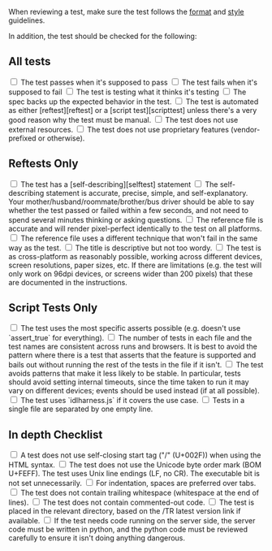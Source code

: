 When reviewing a test, make sure the test follows the
[format][format] and [style][style] guidelines.

In addition, the test should be checked for the following:

## All tests
<input type="checkbox">
The test passes when it's supposed to pass

<input type="checkbox">
The test fails when it's supposed to fail

<input type="checkbox">
The test is testing what it thinks it's testing

<input type="checkbox">
The spec backs up the expected behavior in the test.

<input type="checkbox">
The test is automated as either [reftest][reftest] or a
[script test][scripttest] unless there's a very good reason why the
test must be manual.

<input type="checkbox">
The test does not use external resources.

<input type="checkbox">
The test does not use proprietary features (vendor-prefixed or otherwise).


## Reftests Only
<input type="checkbox">
The test has a [self-describing][selftest] statement

<input type="checkbox">
The self-describing statement is accurate, precise, simple, and
self-explanatory. Your mother/husband/roommate/brother/bus driver
should be able to say whether the test passed or failed within a few
seconds, and not need to spend several minutes thinking or asking
questions.

<input type="checkbox">
The reference file is accurate and will render pixel-perfect
identically to the test on all platforms.

<input type="checkbox">
The reference file uses a different technique that won't fail in
the same way as the test.

<input type="checkbox">
The title is descriptive but not too wordy.

<input type="checkbox">
The test is as cross-platform as reasonably possible, working
across different devices, screen resolutions, paper sizes, etc. If
there are limitations (e.g. the test will only work on 96dpi
devices, or screens wider than 200 pixels) that these are documented
in the instructions.


## Script Tests Only

<input type="checkbox">
The test uses the most specific asserts possible (e.g. doesn't use
`assert_true` for everything).

<input type="checkbox">
The number of tests in each file and the test names are consistent
across runs and browsers. It is best to avoid the pattern where there is
a test that asserts that the feature is supported and bails out without
running the rest of the tests in the file if it isn't.

<input type="checkbox">
The test avoids patterns that make it less likely to be stable.
In particular, tests should avoid setting internal timeouts, since the
time taken to run it may vary on different devices; events should be used
instead (if at all possible).

<input type="checkbox">
The test uses `idlharness.js` if it covers the use case.

<input type="checkbox">
Tests in a single file are separated by one empty line.


## In depth Checklist

<input type="checkbox">
A test does not use self-closing start tag ("/" (U+002F)) when using the
HTML syntax.

<input type="checkbox">
The test does not use the Unicode byte order mark (BOM U+FEFF). The test
uses Unix line endings (LF, no CR). The executable bit is not set
unnecessarily.

<input type="checkbox">
For indentation, spaces are preferred over tabs.

<input type="checkbox">
The test does not contain trailing whitespace (whitespace at the end of
lines).

<input type="checkbox">
The test does not contain commented-out code.

<input type="checkbox">
The test is placed in the relevant directory, based on the /TR latest
version link if available.

<input type="checkbox">
If the test needs code running on the server side, the server code must
be written in python, and the python code must be reviewed carefully to
ensure it isn't doing anything dangerous.



[format]: ./test-format-guidelines.html
[style]: ./test-style-guidelines.html
[reftest]: ./reftests.html
[scripttest]: ./testharness-documentation.html
[selftest]: ./test-style-guidelines.html#self-describing
